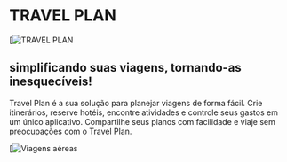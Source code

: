 # TRAVEL PLAN
 [![TRAVEL PLAN](https://github.com/camilistarosky/stravelplan/blob/main/Captura%20de%20tela%202023-09-23%20094109.png)
## simplificando suas viagens, tornando-as inesquecíveis!
Travel Plan é a sua solução para planejar viagens de forma fácil. Crie itinerários, reserve hotéis, encontre atividades e controle seus gastos em um único aplicativo. Compartilhe seus planos com facilidade e viaje sem preocupações com o Travel Plan.

[![ Viagens aéreas ](https://github.com/camilistarosky/stravelplan/blob/main/8MgH.gif)
